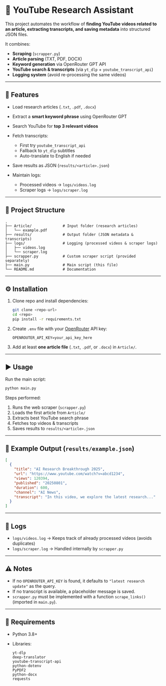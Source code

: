 # 📑 YouTube Research Assistant

This project automates the workflow of **finding YouTube videos related to an article, extracting transcripts, and saving metadata** into structured JSON files.

It combines:

* **Scraping** (`scrapper.py`)
* **Article parsing** (TXT, PDF, DOCX)
* **Keyword generation** via OpenRouter GPT API
* **YouTube search & transcripts** (via `yt_dlp` + `youtube_transcript_api`)
* **Logging system** (avoid re-processing the same videos)

---

## 🚀 Features

* Load research articles (`.txt`, `.pdf`, `.docx`)
* Extract a **smart keyword phrase** using OpenRouter GPT
* Search YouTube for **top 3 relevant videos**
* Fetch transcripts:

  * First try `youtube_transcript_api`
  * Fallback to `yt_dlp` subtitles
  * Auto-translate to English if needed
* Save results as JSON (`results/<article>.json`)
* Maintain logs:

  * Processed videos → `logs/videos.log`
  * Scraper logs → `logs/scraper.log`

---

## 📂 Project Structure

```
.
├── Article/              # Input folder (research articles)
│   └── example.pdf
├── results/              # Output folder (JSON metadata & transcripts)
├── logs/                 # Logging (processed videos & scraper logs)
│   ├── videos.log
│   └── scraper.log
├── scrapper.py           # Custom scraper script (provided separately)
├── main.py               # Main script (this file)
└── README.md             # Documentation
```

---

## ⚙️ Installation

1. Clone repo and install dependencies:

   ```bash
   git clone <repo-url>
   cd <repo>
   pip install -r requirements.txt
   ```

2. Create `.env` file with your [OpenRouter](https://openrouter.ai/) API key:

   ```env
   OPENROUTER_API_KEY=your_api_key_here
   ```

3. Add at least **one article file** (`.txt`, `.pdf`, or `.docx`) in `Article/`.

---

## ▶️ Usage

Run the main script:

```bash
python main.py
```

Steps performed:

1. Runs the web scraper (`scrapper.py`)
2. Loads the first article from `Article/`
3. Extracts best YouTube search phrase
4. Fetches top videos & transcripts
5. Saves results to `results/<article>.json`

---

## 📜 Example Output (`results/example.json`)

```json
[
  {
    "title": "AI Research Breakthrough 2025",
    "url": "https://www.youtube.com/watch?v=abcd1234",
    "views": 120394,
    "published": "20250801",
    "duration": 600,
    "channel": "AI News",
    "transcript": "In this video, we explore the latest research..."
  }
]
```

---

## 📝 Logs

* `logs/videos.log` → Keeps track of already processed videos (avoids duplicates)
* `logs/scraper.log` → Handled internally by `scrapper.py`

---

## ⚠️ Notes

* If no `OPENROUTER_API_KEY` is found, it defaults to `"latest research update"` as the query.
* If no transcript is available, a placeholder message is saved.
* `scrapper.py` must be implemented with a function `scrape_links()` (imported in `main.py`).

---

## 📌 Requirements

* Python 3.8+
* Libraries:

  ```
  yt-dlp
  deep-translator
  youtube-transcript-api
  python-dotenv
  PyPDF2
  python-docx
  requests
  ```
